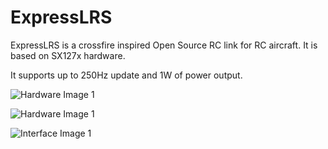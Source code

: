 # ExpressLRS
ExpressLRS is a crossfire inspired Open Source RC link for RC aircraft. It is based on SX127x hardware. 

It supports up to 250Hz update and 1W of power output. 

![Hardware Image 1](img/IMG_20181025_210516.jpg)

![Hardware Image 1](img/IMG_20181025_210535.jpg)

![Interface Image 1](/img/html/1.png)
